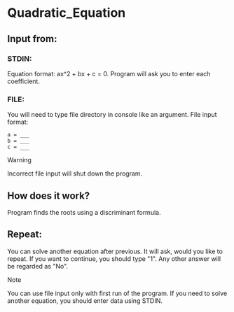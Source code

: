# Quadratic_Equation
## Input from:
### STDIN:
Equation format: ax^2 + bx + c = 0. Program will ask you to enter each coefficient.
### FILE:
You will need to type file directory in console like an argument.
File input format:
```
a = ___
b = ___
c = ___
```
> [!WARNING]
> Incorrect file input will shut down the program.
## How does it work?
Program finds the roots using a discriminant formula.
## Repeat:
You can solve another equation after previous.
It will ask, would you like to repeat. If you want to continue, you should type "1". Any other answer will be regarded as "No".
> [!NOTE]
> You can use file input only with first run of the program. If you need to solve another equation, you should enter data using STDIN.
